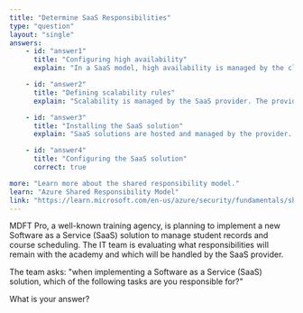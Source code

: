 ```yaml
---
title: "Determine SaaS Responsibilities"
type: "question"
layout: "single"
answers:
    - id: "answer1"
      title: "Configuring high availability"
      explain: "In a SaaS model, high availability is managed by the cloud provider, not the customer. The provider is responsible for the infrastructure, platform, and application availability."

    - id: "answer2"
      title: "Defining scalability rules"
      explain: "Scalability is managed by the SaaS provider. The provider handles all aspects of scaling the application to meet demand, including infrastructure and resource allocation."

    - id: "answer3"
      title: "Installing the SaaS solution"
      explain: "SaaS solutions are hosted and managed by the provider. There is no installation required by the customer as the application is accessed through a web browser or client application."

    - id: "answer4"
      title: "Configuring the SaaS solution"
      correct: true

more: "Learn more about the shared responsibility model."
learn: "Azure Shared Responsibility Model"
link: "https://learn.microsoft.com/en-us/azure/security/fundamentals/shared-responsibility"
---
```

MDFT Pro, a well-known training agency, is planning to implement a new Software as a Service (SaaS) solution to manage student records and course scheduling. The IT team is evaluating what responsibilities will remain with the academy and which will be handled by the SaaS provider.

The team asks: "when implementing a Software as a Service (SaaS) solution, which of the following tasks are you responsible for?"

What is your answer?